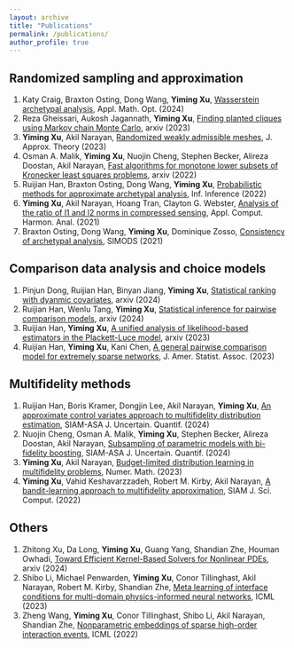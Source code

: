 ```yaml
---
layout: archive
title: "Publications"
permalink: /publications/
author_profile: true
---
```




## Randomized sampling and approximation
1. Katy Craig, Braxton Osting, Dong Wang, <strong>Yiming Xu</strong>, [Wasserstein archetypal analysis](https://arxiv.org/abs/2210.14298), Appl. Math. Opt. (2024)
2. Reza Gheissari, Aukosh Jagannath, <strong>Yiming Xu</strong>, [Finding planted cliques using Markov chain Monte Carlo](https://arxiv.org/abs/2311.07540), arxiv (2023)
3. <strong>Yiming Xu</strong>, Akil Narayan, [Randomized weakly admissible meshes](https://www.sciencedirect.com/science/article/abs/pii/S0021904522001071), J. Approx. Theory (2023)
4. Osman A. Malik, <strong>Yiming Xu</strong>, Nuojin Cheng, Stephen Becker, Alireza Doostan, Akil Narayan, [Fast algorithms for monotone lower subsets of Kronecker least squares problems](https://arxiv.org/abs/2209.05662), arxiv (2022)
5. Ruijian Han, Braxton Osting, Dong Wang, <strong>Yiming Xu</strong>, [Probabilistic methods for approximate archetypal analysis](https://academic.oup.com/imaiai/article/12/1/466/6576183), Inf. Inference (2022)
6. <strong>Yiming Xu</strong>, Akil Narayan, Hoang Tran, Clayton G. Webster, [Analysis of the ratio of l1 and l2 norms in compressed sensing](https://www.sciencedirect.com/science/article/abs/pii/S1063520321000567), Appl. Comput. Harmon. Anal. (2021)
7. Braxton Osting, Dong Wang, <strong>Yiming Xu</strong>, Dominique Zosso, [Consistency of archetypal analysis](https://epubs.siam.org/doi/abs/10.1137/20M1331792), SIMODS (2021)




## Comparison data analysis and choice models

1. Pinjun Dong, Ruijian Han, Binyan Jiang, <strong>Yiming Xu</strong>, [Statistical ranking with dyanmic covariates](https://arxiv.org/abs/2406.16507), arxiv (2024)
2. Ruijian Han, Wenlu Tang, <strong>Yiming Xu</strong>, [Statistical inference for pairwise comparison models](https://arxiv.org/abs/2401.08463), arxiv (2024)
3. Ruijian Han, <strong>Yiming Xu</strong>, [A unified analysis of likelihood-based estimators in the Plackett-Luce model](https://arxiv.org/abs/2306.02821), arxiv (2023) 
4. Ruijian Han, <strong>Yiming Xu</strong>, Kani Chen, [A general pairwise comparison model for extremely sparse networks](https://www.tandfonline.com/doi/abs/10.1080/01621459.2022.2053137?journalCode=uasa20), J. Amer. Statist. Assoc. (2023)



## Multifidelity methods

1. Ruijian Han, Boris Kramer, Dongjin Lee, Akil Narayan, <strong>Yiming Xu</strong>, [An approximate control variates approach to multifidelity distribution estimation]([https://arxiv.org/abs/2303.06422](https://epubs.siam.org/doi/abs/10.1137/23M1584307?journalCode=sjuqa3)), SIAM-ASA J. Uncertain. Quantif. (2024)
2. Nuojin Cheng, Osman A. Malik, <strong>Yiming Xu</strong>, Stephen Becker, Alireza Doostan, Akil Narayan, [Subsampling of parametric models with bi-fidelity boosting]([https://arxiv.org/abs/2209.05705](https://epubs.siam.org/doi/abs/10.1137/22M1524989?journalCode=sjuqa3)), SIAM-ASA J. Uncertain. Quantif. (2024)
3. <strong>Yiming Xu</strong>, Akil Narayan, [Budget-limited distribution learning in multifidelity problems](https://link.springer.com/article/10.1007/s00211-022-01337-5), Numer. Math. (2023)
4. <strong>Yiming Xu</strong>, Vahid Keshavarzzadeh, Robert M. Kirby, Akil Narayan, [A bandit-learning approach to multifidelity approximation](https://epubs.siam.org/doi/abs/10.1137/21M1408312?journalCode=sjoce3), SIAM J. Sci. Comput. (2022)


## Others

1. Zhitong Xu, Da Long, <strong>Yiming Xu</strong>, Guang Yang, Shandian Zhe, Houman Owhadi, [Toward Efficient Kernel-Based Solvers for Nonlinear PDEs](https://arxiv.org/abs/2410.11165v1), arxiv (2024)
2. Shibo Li, Michael Penwarden, <strong>Yiming Xu</strong>, Conor Tillinghast, Akil Narayan, Robert M. Kirby, Shandian Zhe, [Meta learning of interface conditions for multi-domain physics-informed neural networks](https://openreview.net/pdf?id=e694Xvz6Q6), ICML (2023)
3. Zheng Wang, <strong>Yiming Xu</strong>, Conor Tillinghast, Shibo Li, Akil Narayan, Shandian Zhe, [Nonparametric embeddings of sparse high-order interaction events](https://proceedings.mlr.press/v162/wang22ah.html), ICML (2022)

